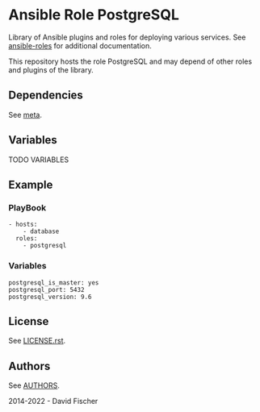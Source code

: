 # Ansible Role PostgreSQL

Library of Ansible plugins and roles for deploying various services.
See [ansible-roles](https://github.com/davidfischer-ch/ansible-roles) for additional documentation.

This repository hosts the role PostgreSQL and may depend of other roles and plugins of the library.

## Dependencies

See [meta](meta/main.yml).

## Variables

TODO VARIABLES

## Example

### PlayBook

```
- hosts:
    - database
  roles:
    - postgresql
```

### Variables

```
postgresql_is_master: yes
postgresql_port: 5432
postgresql_version: 9.6
```

## License

See [LICENSE.rst](LICENSE.rst).

## Authors

See [AUTHORS](AUTHORS).

2014-2022 - David Fischer
